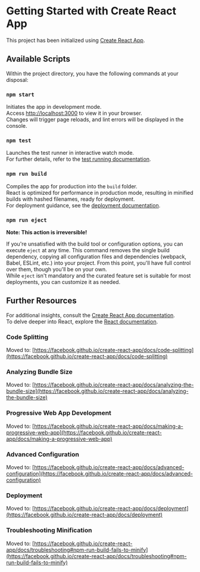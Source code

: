 # Getting Started with Create React App

This project has been initialized using [Create React App](https://github.com/facebook/create-react-app).

## Available Scripts

Within the project directory, you have the following commands at your disposal:

### `npm start`

Initiates the app in development mode.\
Access [http://localhost:3000](http://localhost:3000) to view it in your browser.\
Changes will trigger page reloads, and lint errors will be displayed in the console.

### `npm test`

Launches the test runner in interactive watch mode.\
For further details, refer to the [test running documentation](https://facebook.github.io/create-react-app/docs/running-tests).

### `npm run build`

Compiles the app for production into the `build` folder.\
React is optimized for performance in production mode, resulting in minified builds with hashed filenames, ready for deployment.\
For deployment guidance, see the [deployment documentation](https://facebook.github.io/create-react-app/docs/deployment).

### `npm run eject`

**Note: This action is irreversible!**

If you're unsatisfied with the build tool or configuration options, you can execute `eject` at any time. This command removes the single build dependency, copying all configuration files and dependencies (webpack, Babel, ESLint, etc.) into your project. From this point, you'll have full control over them, though you'll be on your own.\
While `eject` isn't mandatory and the curated feature set is suitable for most deployments, you can customize it as needed.

## Further Resources

For additional insights, consult the [Create React App documentation](https://facebook.github.io/create-react-app/docs/getting-started).\
To delve deeper into React, explore the [React documentation](https://reactjs.org/).

### Code Splitting

Moved to: [https://facebook.github.io/create-react-app/docs/code-splitting](https://facebook.github.io/create-react-app/docs/code-splitting)

### Analyzing Bundle Size

Moved to: [https://facebook.github.io/create-react-app/docs/analyzing-the-bundle-size](https://facebook.github.io/create-react-app/docs/analyzing-the-bundle-size)

### Progressive Web App Development

Moved to: [https://facebook.github.io/create-react-app/docs/making-a-progressive-web-app](https://facebook.github.io/create-react-app/docs/making-a-progressive-web-app)

### Advanced Configuration

Moved to: [https://facebook.github.io/create-react-app/docs/advanced-configuration](https://facebook.github.io/create-react-app/docs/advanced-configuration)

### Deployment

Moved to: [https://facebook.github.io/create-react-app/docs/deployment](https://facebook.github.io/create-react-app/docs/deployment)

### Troubleshooting Minification

Moved to: [https://facebook.github.io/create-react-app/docs/troubleshooting#npm-run-build-fails-to-minify](https://facebook.github.io/create-react-app/docs/troubleshooting#npm-run-build-fails-to-minify)
